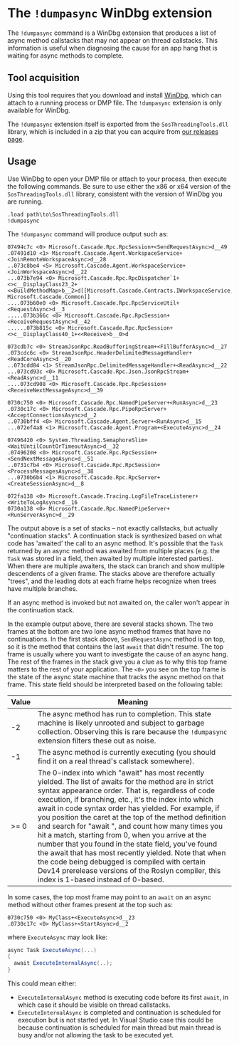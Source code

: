 # The `!dumpasync` WinDbg extension

The `!dumpasync` command is a WinDbg extension that produces a list of async method callstacks
that may not appear on thread callstacks. This information is useful when diagnosing the cause
for an app hang that is waiting for async methods to complete.

## Tool acquisition

Using this tool requires that you download and install [WinDbg][WinDbg], which can attach to a running process or DMP file. The `!dumpasync` extension is only available for WinDbg.

The `!dumpasync` extension itself is exported from the `SosThreadingTools.dll` library, which is included in a zip that you can acquire from [our releases page](https://github.com/Microsoft/vs-threading/releases).

## Usage

Use WinDbg to open your DMP file or attach to your process, then execute the following commands.
Be sure to use either the x86 or x64 version of the `SosThreadingTools.dll` library, consistent with the version of WinDbg you are running.

```windbg
.load path\to\SosThreadingTools.dll
!dumpasync
```

The `!dumpasync` command will produce output such as:

```
07494c7c <0> Microsoft.Cascade.Rpc.RpcSession+<SendRequestAsync>d__49
.07491d10 <1> Microsoft.Cascade.Agent.WorkspaceService+<JoinRemoteWorkspaceAsync>d__28
..073c8be4 <5> Microsoft.Cascade.Agent.WorkspaceService+<JoinWorkspaceAsync>d__22
...073b7e94 <0> Microsoft.Cascade.Rpc.RpcDispatcher`1+<>c__DisplayClass23_2+<<BuildMethodMap>b__2>d[[Microsoft.Cascade.Contracts.IWorkspaceService, Microsoft.Cascade.Common]]
....073b60e0 <0> Microsoft.Cascade.Rpc.RpcServiceUtil+<RequestAsync>d__3
.....073b366c <0> Microsoft.Cascade.Rpc.RpcSession+<ReceiveRequestAsync>d__42
......073b815c <0> Microsoft.Cascade.Rpc.RpcSession+<>c__DisplayClass40_1+<<Receive>b__0>d

073cdb7c <0> StreamJsonRpc.ReadBufferingStream+<FillBufferAsync>d__27
.073cdc6c <0> StreamJsonRpc.HeaderDelimitedMessageHandler+<ReadCoreAsync>d__20
..073cdd84 <1> StreamJsonRpc.DelimitedMessageHandler+<ReadAsync>d__22
...073cd93c <0> Microsoft.Cascade.Rpc.Json.JsonRpcStream+<ReadAsync>d__11
....073cd908 <0> Microsoft.Cascade.Rpc.RpcSession+<ReceiveNextMessageAsync>d__39

0730c750 <0> Microsoft.Cascade.Rpc.NamedPipeServer+<RunAsync>d__23
.0730c17c <0> Microsoft.Cascade.Rpc.PipeRpcServer+<AcceptConnectionsAsync>d__2
..0730bff4 <0> Microsoft.Cascade.Agent.Server+<RunAsync>d__15
...072ef4a8 <1> Microsoft.Cascade.Agent.Program+<ExecuteAsync>d__24

07496420 <0> System.Threading.SemaphoreSlim+<WaitUntilCountOrTimeoutAsync>d__32
.07496208 <0> Microsoft.Cascade.Rpc.RpcSession+<SendNextMessageAsync>d__51
..0731c7b4 <0> Microsoft.Cascade.Rpc.RpcSession+<ProcessMessagesAsync>d__38
...0730b6b4 <1> Microsoft.Cascade.Rpc.RpcServer+<CreateSessionAsync>d__8

072fa138 <0> Microsoft.Cascade.Tracing.LogFileTraceListener+<WriteToLogAsync>d__16
0730a138 <0> Microsoft.Cascade.Rpc.NamedPipeServer+<RunServerAsync>d__29
```

The output above is a set of stacks – not exactly callstacks, but actually "continuation stacks".
A continuation stack is synthesized based on what code has 'awaited' the call to an async method. It's possible that the `Task` returned by an async method was awaited from multiple places (e.g. the `Task` was stored in a field, then awaited by multiple interested parties). When there are multiple awaiters, the stack can branch
and show multiple descendents of a given frame. The stacks above are therefore actually "trees", and the leading
dots at each frame helps recognize when trees have multiple branches.

If an async method is invoked but not awaited on, the caller won't appear in the continuation stack.

In the example output above, there are several stacks shown. The two frames at the bottom are two lone async method frames that have no continuations.
In the first stack above, `SendRequestAsync` method is on top, so it is the method that contains the last `await` that didn't resume. The top frame is usually where you want to investigate the cause of an async hang. The rest of the frames in the stack give you a clue as to why this top frame matters to the rest of your application.
​The `<0>` you see on the top frame is the state of the async state machine that tracks the async method on that frame. This state field should be interpreted based on the following table:

| Value | Meaning |
| -- | -- |
| -2 | The async method has run to completion. This state machine is likely unrooted and subject to garbage collection. Observing this is rare because the `!dumpasync` extension filters these out as noise.
| -1 | The async method is currently executing (you should find it on a real thread's callstack somewhere).
| >= 0 | The 0-index into which "await" has most recently yielded. The list of awaits for the method are in strict syntax appearance order. That is, regardless of code execution, if branching, etc., it's the index into which await in code syntax order has yielded. For example, if you position the caret at the top of the method definition and search for "await ", and count how many times you hit a match, starting from 0, when you arrive at the number that you found in the state field, you've found the await that has most recently yielded. Note that when the code being debugged is compiled with certain Dev14 prerelease versions of the Roslyn compiler, this index is 1-based instead of 0-based.

In some cases, the top most frame may point to an `await` on an async method without other frames present at the top such as: 

```
0730c750 <0> MyClass+<ExecuteAsync>d__23
.0730c17c <0> MyClass+<StartAsync>d__2
```

where `ExecuteAsync` may look like:

```csharp
async Task ExecuteAsync(...)
{
  await ExecuteInternalAsync(..);
}
```

This could mean either:

- `ExecuteInternalAsync` method is executing code before its first `await`, in which case it should be visible on thread callstacks.
- `ExecuteInternalAsync` is completed and continuation is scheduled for execution but is not started yet. In Visual Studio case this could be because continuation is scheduled
for main thread but main thread is busy and/or not allowing the task to be executed yet.

[WinDbg]: https://aka.ms/windbg-direct-download
